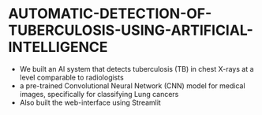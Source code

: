# AUTOMATIC-DETECTION-OF-TUBERCULOSIS-USING-ARTIFICIAL-INTELLIGENCE
- We built an AI system that detects tuberculosis (TB) in chest X-rays at a level
comparable to radiologists
- a pre-trained Convolutional Neural Network (CNN) model for medical images, specifically for
classifying Lung cancers
- Also built the web-interface using Streamlit

